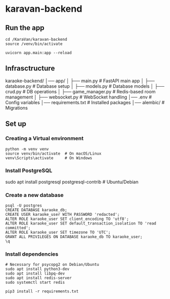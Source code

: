 # karavan-backend

## Run the app
```
cd /KaraVan/karavan-backend
source /venv/bin/activate

uvicorn app.main:app --reload
```

## Infrasctructure

karaoke-backend/
│── app/
│   ├── main.py              # FastAPI main app
│   ├── database.py          # Database setup
│   ├── models.py            # Database models
│   ├── crud.py              # DB operations
│   ├── game_manager.py      # Redis-based room management
│   ├── websocket.py         # WebSocket handling
│── .env                     # Config variables
│── requirements.txt         # Installed packages
│── alembic/                 # Migrations


## Set up
### Creating a Virtual environment
```
python -m venv venv
source venv/bin/activate  # On macOS/Linux
venv\Scripts\activate     # On Windows
```

### Install PostgreSQL
sudo apt install postgresql postgresql-contrib  # Ubuntu/Debian

### Create a new database
```
psql -U postgres
CREATE DATABASE karaoke_db;
CREATE USER karaoke_user WITH PASSWORD 'redacted';
ALTER ROLE karaoke_user SET client_encoding TO 'utf8';
ALTER ROLE karaoke_user SET default_transaction_isolation TO 'read committed';
ALTER ROLE karaoke_user SET timezone TO 'UTC';
GRANT ALL PRIVILEGES ON DATABASE karaoke_db TO karaoke_user;
\q
```


### Install dependencies
```
# Necessary for psycopg2 on Debian/Ubuntu
sudo apt install python3-dev
sudo apt install libpq-dev 
sudo apt install redis-server
sudo systemctl start redis

pip3 install -r requirements.txt
```

